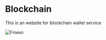# Blockchain
 This is an website for blockchain wallet service

 
![Finexo](https://github.com/MeetChhaiya/OpenLake/assets/61612902/48fcae1a-da2d-4ff9-9730-6805cc5cb942)

